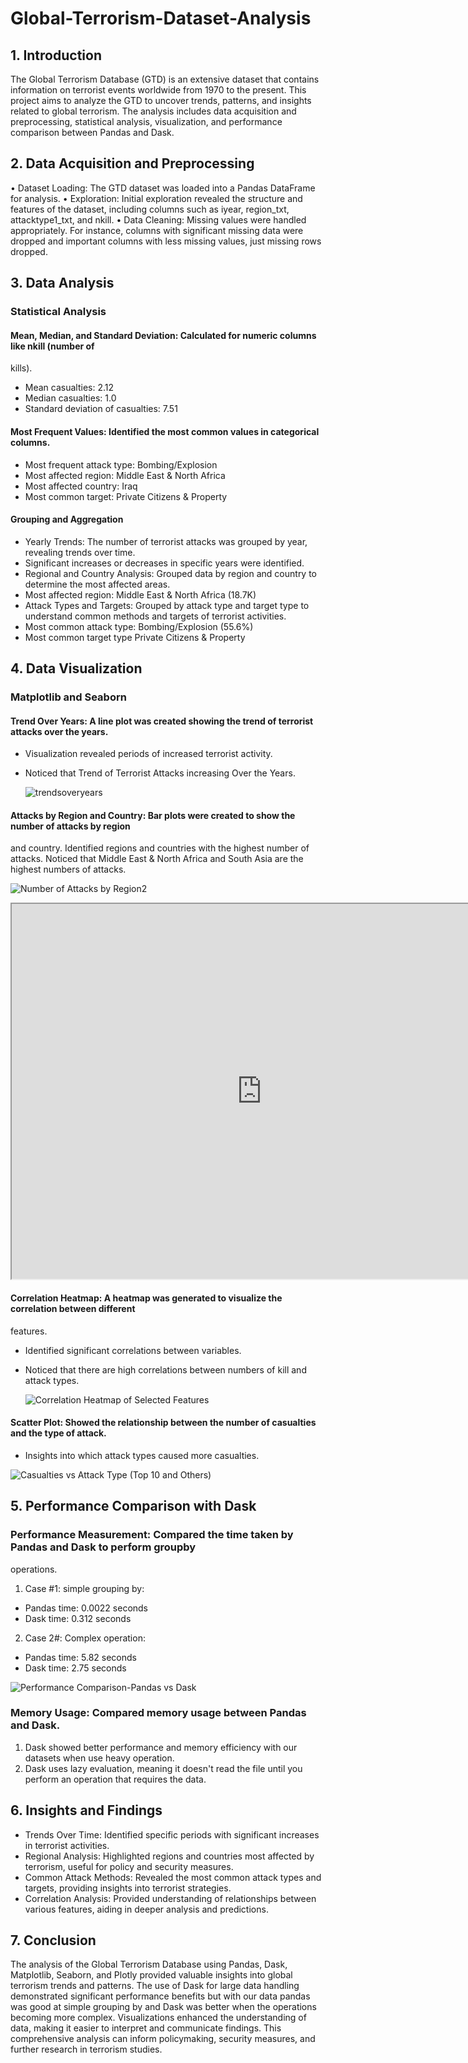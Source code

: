 # Global-Terrorism-Dataset-Analysis

## 1. Introduction
The Global Terrorism Database (GTD) is an extensive dataset that contains information on terrorist 
events worldwide from 1970 to the present. This project aims to analyze the GTD to uncover trends, 
patterns, and insights related to global terrorism. The analysis includes data acquisition and 
preprocessing, statistical analysis, visualization, and performance comparison between Pandas and Dask.

## 2. Data Acquisition and Preprocessing
• Dataset Loading: The GTD dataset was loaded into a Pandas DataFrame for analysis.
• Exploration: Initial exploration revealed the structure and features of the dataset, including 
columns such as iyear, region_txt, attacktype1_txt, and nkill.
• Data Cleaning: Missing values were handled appropriately. For instance, columns with significant 
missing data were dropped and important columns with less missing values, just missing rows 
dropped.

## 3. Data Analysis
### Statistical Analysis
#### Mean, Median, and Standard Deviation: Calculated for numeric columns like nkill (number of 
kills).
- Mean casualties: 2.12
- Median casualties: 1.0
- Standard deviation of casualties: 7.51
#### Most Frequent Values: Identified the most common values in categorical columns.
- Most frequent attack type: Bombing/Explosion
- Most affected region: Middle East & North Africa
- Most affected country: Iraq
- Most common target: Private Citizens & Property
#### Grouping and Aggregation
- Yearly Trends: The number of terrorist attacks was grouped by year, revealing trends over time.
- Significant increases or decreases in specific years were identified.
- Regional and Country Analysis: Grouped data by region and country to determine the most 
affected areas.
- Most affected region: Middle East & North Africa (18.7K)
- Attack Types and Targets: Grouped by attack type and target type to understand common 
methods and targets of terrorist activities.
- Most common attack type: Bombing/Explosion (55.6%)
- Most common target type Private Citizens & Property

## 4. Data Visualization
### Matplotlib and Seaborn

#### Trend Over Years: A line plot was created showing the trend of terrorist attacks over the years.
- Visualization revealed periods of increased terrorist activity.
- Noticed that Trend of Terrorist Attacks increasing Over the Years.

  
  ![trendsoveryears](https://github.com/user-attachments/assets/cae412f6-3434-4145-8867-4b268873b0bd)

#### Attacks by Region and Country: Bar plots were created to show the number of attacks by region 
and country.
Identified regions and countries with the highest number of attacks.
Noticed that Middle East & North Africa and South Asia are the highest numbers of 
attacks.

![Number of Attacks by Region2](https://github.com/user-attachments/assets/d10489a4-aa85-4791-94ba-32aed817aeeb)


<iframe src="https://github.com/MahmoudHassanen99/Global-Terrorism-Dataset-Analysis/blob/main/Interactive%20Plots/Number%20of%20Attacks%20by%20Region.html" width="800" height="600"></iframe>


#### Correlation Heatmap: A heatmap was generated to visualize the correlation between different 
features.
- Identified significant correlations between variables.
- Noticed that there are high correlations between numbers of kill and attack types.

  
  ![Correlation Heatmap of Selected Features](https://github.com/user-attachments/assets/ce495c39-4d35-402b-ab74-987753c0df01)

#### Scatter Plot: Showed the relationship between the number of casualties and the type of attack.
- Insights into which attack types caused more casualties.

![Casualties vs  Attack Type (Top 10 and Others)](https://github.com/user-attachments/assets/7d2e2738-a116-40f2-80f7-87906ffdce59)

## 5. Performance Comparison with Dask
### Performance Measurement: Compared the time taken by Pandas and Dask to perform groupby 
operations.
1. Case #1: simple grouping by:
- Pandas time: 0.0022 seconds
- Dask time: 0.312 seconds
2. Case 2#: Complex operation:
- Pandas time: 5.82 seconds
- Dask time: 2.75 seconds

![Performance Comparison-Pandas vs Dask](https://github.com/user-attachments/assets/1a0941d2-0958-46b6-8e44-714cb2dc0784)

### Memory Usage: Compared memory usage between Pandas and Dask.
1. Dask showed better performance and memory efficiency with our datasets when use 
heavy operation.
2. Dask uses lazy evaluation, meaning it doesn't read the file until you perform an 
operation that requires the data.

## 6. Insights and Findings
- Trends Over Time: Identified specific periods with significant increases in terrorist activities.
- Regional Analysis: Highlighted regions and countries most affected by terrorism, useful for policy 
and security measures.
- Common Attack Methods: Revealed the most common attack types and targets, providing 
insights into terrorist strategies.
- Correlation Analysis: Provided understanding of relationships between various features, aiding 
in deeper analysis and predictions.

## 7. Conclusion
The analysis of the Global Terrorism Database using Pandas, Dask, Matplotlib, Seaborn, and Plotly 
provided valuable insights into global terrorism trends and patterns. The use of Dask for large data 
handling demonstrated significant performance benefits but with our data pandas was good at simple 
grouping by and Dask was better when the operations becoming more complex. Visualizations enhanced 
the understanding of data, making it easier to interpret and communicate findings. This comprehensive 
analysis can inform policymaking, security measures, and further research in terrorism studies.
